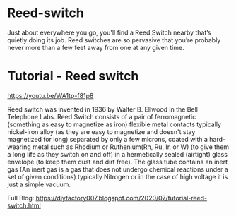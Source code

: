 # Reed-switch
Just about everywhere you go, you'll find a Reed Switch nearby that’s quietly doing its job. Reed switches are so pervasive that you’re probably never more than a few feet away from one at any given time.


# Tutorial - Reed switch

https://youtu.be/WA1tp-f81p8

Reed switch was invented in 1936 by Walter B. Ellwood in the Bell Telephone Labs. Reed Switch consists of a pair of ferromagnetic (something as easy to magnetize as iron) flexible metal contacts typically nickel-iron alloy (as they are easy to magnetize and doesn't stay magnetized for long) separated by only a few microns, coated with a hard-wearing metal such as Rhodium or Ruthenium(Rh, Ru, Ir, or W) (to give them a long life as they switch on and off) in a hermetically sealed (airtight) glass envelope (to keep them dust and dirt free). The glass tube contains an inert gas (An inert gas is a gas that does not undergo chemical reactions under a set of given conditions) typically Nitrogen or in the case of high voltage it is just a simple vacuum. 

Full Blog: https://diyfactory007.blogspot.com/2020/07/tutorial-reed-switch.html
